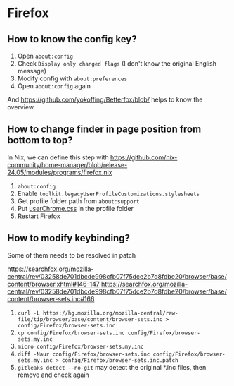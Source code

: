 # Firefox

## How to know the config key?

1. Open `about:config`
1. Check `Display only changed flags` (I don't know the original English message)
1. Modify config with `about:preferences`
1. Open `about:config` again

And <https://github.com/yokoffing/Betterfox/blob/> helps to know the overview.

## How to change finder in page position from bottom to top?

In Nix, we can define this step with <https://github.com/nix-community/home-manager/blob/release-24.05/modules/programs/firefox.nix>

1. `about:config`
1. Enable `toolkit.legacyUserProfileCustomizations.stylesheets`
1. Get profile folder path from `about:support`
1. Put [userChrome.css](userChrome.css) in the profile folder
1. Restart Firefox

## How to modify keybinding?

Some of them needs to be resolved in patch

<https://searchfox.org/mozilla-central/rev/03258de701dbcde998cfb07f75dce2b7d8fdbe20/browser/base/content/browser.xhtml#146-147>
<https://searchfox.org/mozilla-central/rev/03258de701dbcde998cfb07f75dce2b7d8fdbe20/browser/base/content/browser-sets.inc#166>

1. `curl -L https://hg.mozilla.org/mozilla-central/raw-file/tip/browser/base/content/browser-sets.inc > config/Firefox/browser-sets.inc`
1. `cp config/Firefox/browser-sets.inc config/Firefox/browser-sets.my.inc`
1. `micro config/Firefox/browser-sets.my.inc`
1. `diff -Naur config/Firefox/browser-sets.inc config/Firefox/browser-sets.my.inc > config/Firefox/browser-sets.inc.patch`
1. `gitleaks detect --no-git` may detect the original *.inc files, then remove and check again
